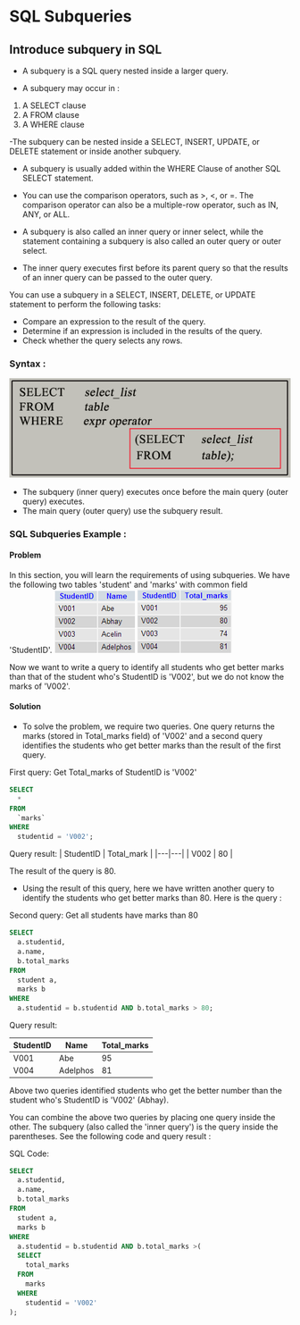 # SQL Subqueries

## Introduce subquery in SQL

- A subquery is a SQL query nested inside a larger query.

- A subquery may occur in :
1. A SELECT clause
2. A FROM clause
3. A WHERE clause

-The subquery can be nested inside a SELECT, INSERT, UPDATE, or DELETE statement or inside another subquery.

- A subquery is usually added within the WHERE Clause of another SQL SELECT statement.

- You can use the comparison operators, such as >, <, or =. The comparison operator can also be a multiple-row operator, such as IN, ANY, or ALL.

- A subquery is also called an inner query or inner select, while the statement containing a subquery is also called an outer query or outer select.

- The inner query executes first before its parent query so that the results of an inner query can be passed to the outer query.

You can use a subquery in a SELECT, INSERT, DELETE, or UPDATE statement to perform the following tasks:

- Compare an expression to the result of the query.
- Determine if an expression is included in the results of the query.
- Check whether the query selects any rows.

### Syntax :

![](./img/subquery-syntax.png)

- The subquery (inner query) executes once before the main query (outer query) executes.
- The main query (outer query) use the subquery result.

### SQL Subqueries Example :

#### Problem
In this section, you will learn the requirements of using subqueries. We have the following two tables 'student' and 'marks' with common field 'StudentID'.
![](./img/student.png)
![](./img/marks.png)

Now we want to write a query to identify all students who get better marks than that of the student who's StudentID is 'V002', but we do not know the marks of 'V002'.

#### Solution

- To solve the problem, we require two queries. 
One query returns the marks (stored in Total_marks field) of 'V002' and a second query identifies the students who get better marks than the result of the first query.

First query: Get Total_marks of StudentID is 'V002'

```sql
SELECT
  *
FROM
  `marks`
WHERE
  studentid = 'V002';
```

Query result:
| StudentID  | Total_mark  |
|---|---|
| V002  | 80  |


The result of the query is 80.

- Using the result of this query, here we have written another query to identify the students who get better marks than 80. Here is the query :

Second  query: Get all students have marks than 80

```sql
SELECT
  a.studentid,
  a.name,
  b.total_marks
FROM
  student a,
  marks b
WHERE
  a.studentid = b.studentid AND b.total_marks > 80;
```

Query result:

| StudentID  | Name  | Total_marks  |
|---|---|---|
| V001  |Abe   | 95  |
| V004  |Adelphos   | 81  |

Above two queries identified students who get the better number than the student who's StudentID is 'V002' (Abhay).

You can combine the above two queries by placing one query inside the other. The subquery (also called the 'inner query') is the query inside the parentheses. See the following code and query result :

SQL Code:

```sql
SELECT
  a.studentid,
  a.name,
  b.total_marks
FROM
  student a,
  marks b
WHERE
  a.studentid = b.studentid AND b.total_marks >(
  SELECT
    total_marks
  FROM
    marks
  WHERE
    studentid = 'V002'
);
```

